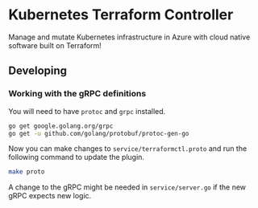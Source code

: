 # Kubernetes Terraform Controller 

Manage and mutate Kubernetes infrastructure in Azure with cloud native software built on Terraform!

## Developing

### Working with the gRPC definitions

You will need to have `protoc` and `grpc` installed.

```bash
go get google.golang.org/grpc
go get -u github.com/golang/protobuf/protoc-gen-go
```

Now you can make changes to `service/terraformctl.proto` and run the following command to update the plugin.

```bash
make proto
```

A change to the gRPC might be needed in `service/server.go` if the new gRPC expects new logic.
